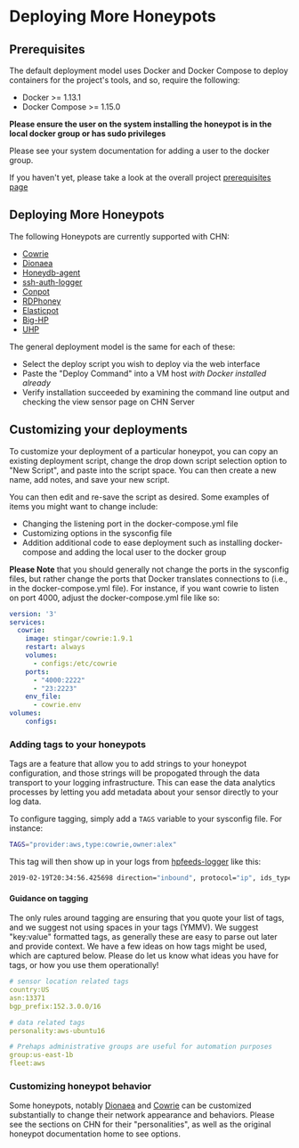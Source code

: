 Deploying More Honeypots
=============================

## Prerequisites

The default deployment model uses Docker and Docker Compose to deploy containers for the project's tools, and so, require the following:

* Docker >= 1.13.1
* Docker Compose >= 1.15.0

**Please ensure the user on the system installing the honeypot is in the local docker group or has sudo privileges**
 
Please see your system documentation for adding a user to the docker group.

If you haven't yet, please take a look at the overall project [prerequisites page](prerequisite.md)

## Deploying More Honeypots

The following Honeypots are currently supported with CHN:

* [Cowrie](cowrie.md)
* [Dionaea](dionaea.md)
* [Honeydb-agent](honeydb-agent.md)
* [ssh-auth-logger](ssh-auth-logger.md)
* [Conpot](conpot.md)
* [RDPhoney](rdphoney.md)
* [Elasticpot](elasticpot.md)
* [Big-HP](big-hp.md)
* [UHP](uhp.md)

The general deployment model is the same for each of these:
* Select the deploy script you wish to deploy via the web interface
* Paste the "Deploy Command" into a VM host *with Docker installed already* 
* Verify installation succeeded by examining the command line output and checking the view sensor page on CHN Server

## Customizing your deployments

To customize your deployment of a particular honeypot, you can copy an 
existing deployment script, change the drop down script selection option to 
"New Script", and paste into the script space. You can then create a new 
name, add notes, and save your new script.

You can then edit and re-save the script as desired. Some examples of items 
you might want to change include:

* Changing the listening port in the docker-compose.yml file
* Customizing options in the sysconfig file
* Addition additional code to ease deployment such as installing docker-compose and adding the local user to the docker group

**Please Note** that you should generally not change the ports in the 
sysconfig files, but rather change the ports that Docker translates 
connections to (i.e., in the docker-compose.yml file). For instance, if you want cowrie to listen on port 4000, 
adjust the docker-compose.yml file like so:

```yaml
version: '3'
services:
  cowrie:
    image: stingar/cowrie:1.9.1
    restart: always
    volumes:
      - configs:/etc/cowrie
    ports:
      - "4000:2222"
      - "23:2223"
    env_file:
      - cowrie.env
volumes:
    configs:
```

### Adding tags to your honeypots

Tags are a feature that allow you to add strings to your honeypot 
configuration, and those strings will be propogated through the data 
transport to your logging infrastructure. This can ease the data analytics 
processes by letting you add metadata about your sensor directly to your log 
data.

To configure tagging, simply add a `TAGS` variable to your sysconfig file. 
For instance:

```bash
TAGS="provider:aws,type:cowrie,owner:alex"
```

This tag will then show up in your logs from [hpfeeds-logger](hpfeeds-logger.md) like this:

```bash
2019-02-19T20:34:56.425698 direction="inbound", protocol="ip", ids_type="network", tags="provider:aws,type:cowrie,owner:alex", dest="0.0.0.2", ssh_username="system", app="cowrie", transport="tcp", dest_port="2223", src="0.0.227.13", src_port="34038", severity="high", vendor_product="Cowrie", sensor="4a494c3c-51ab-4d9d-b55c-fbb6f14cc54f", ssh_password="shell", signature="SSH login attempted on cowrie honeypot", type="cowrie.sessions"
```

#### Guidance on tagging
The only rules around tagging are ensuring that you quote your list of tags, 
and we suggest not using spaces in your tags (YMMV). We suggest "key:value" 
formatted tags, as generally these are easy to parse out later and provide 
context. We have a few ideas on how tags might be used, which are captured 
below. Please do let us know what ideas you have for tags, or how you use them operationally!

```yaml
# sensor location related tags
country:US
asn:13371
bgp_prefix:152.3.0.0/16

# data related tags
personality:aws-ubuntu16

# Prehaps administrative groups are useful for automation purposes
group:us-east-1b
fleet:aws
```
### Customizing honeypot behavior ###
Some honeypots, notably [Dionaea](dionaea.md) and [Cowrie](cowrie.md) can be customized substantially to change their network
 appearance and behaviors. Please see the sections on CHN for their "personalities", as well as the original honeypot
  documentation home to see options.
